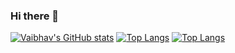 ### Hi there 👋


[![Vaibhav's GitHub stats](https://github-readme-stats.vercel.app/api?username=Vs153698)](https://github.com/vs153698)
[![Top Langs](https://github-readme-stats.vercel.app/api/top-langs/?username=Vs153698&layout=compact)](https://github.com/Vs153698)
[![Top Langs](https://github-readme-stats.vercel.app/api/top-langs/?username=anuraghazra)](https://github.com/anuraghazra/github-readme-stats)
